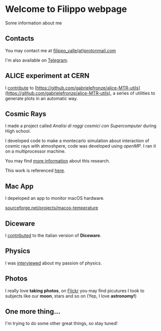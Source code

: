 # Welcome to Filippo webpage

Some information about me

## Contacts
You may contact me at [filippo_valle(at)protonmail.com](mailto:filippo_valle@protonmail.com)

I'm also available on [Telegram](https://telegram.me/Filippo_Valle).

## ALICE experiment at CERN
I [contribute](https://github.com/gabrielefronze/alice-MTR-utils/graphs/contributors) to [https://github.com/gabrielefronze/alice-MTR-utils](https://github.com/gabrielefronze/alice-MTR-utils), a series of utilities to generate plots in an automatic way.

## Cosmic Rays
I made a project called *Analisi di raggi cosmici con Supercomputer* during High school.

I developed code to make a montecarlo simulation about interaction of cosmic rays with atmoshpere, code was developed using *openMP*. I ran it on a multiprocessor machine.

You may find [more information](http://www.slideshare.net/FilippoValle2/tesina-analisi-di-raggi-cosmici-e-supercomputer) about this research.

This work is referenced [here](http://www.istitutomoro.it/area-studenti-e-famiglie/esame-di-stato/esempi-di-tesine/analisi-di-raggi-cosmici-mediante-supercomputer/).

## Mac App
I depeloped an app to monitor macOS hardware.

[sourceforge.net/projects/macos-temperature](https://sourceforge.net/projects/macos-temperature/?source=directory)

## Diceware
I [contributed](http://www.taringamberini.com/it/diceware_it_IT/lista-di-parole-diceware-in-italiano/contributi/) to the italian version of **Diceware**.

## Physics
I was [interviewed](http://www.carnevaledellafisica.it/2014/11/dal-liceo-alla-facolta-di-fisica.html) about my passion of physics.

## Photos
I really love **taking photos**, on [Flickr](https://flic.kr/ps/35x3u4) you may find picutures I took to subjects like our **moon**, stars and so on (Yep, I love **astronomy!**)

## One more thing...
I'm trying to do some other great things, so stay tuned!
